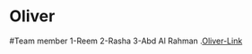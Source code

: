 # Oliver
#Team member
1-Reem
2-Rasha
3-Abd Al Rahman
.[Oliver-Link](https://reem-loaz.github.io/Oliver/)
